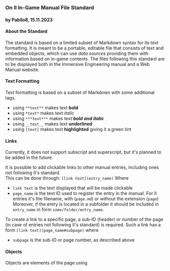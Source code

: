 ### On II In-Game Manual File Standard

#### by Pabilo8, 15.11.2023

#### About the Standard

The standard is based on a limited subset of Markdown syntax for its text formatting.
It is meant to be a portable, editable file that consists of text and embedded objects, which can use *data sources*
providing them with information based on in-game contents.
The files following this standard are to be displayed both in the Immersive Engineering manual and a Web Manual website.

#### Text Formatting

Text formatting is based on a subset of Markdown with some additional tags.

- using `**text**` makes text **bold**
- using `*text*` makes text *italic*
- using `***text***` makes text ***bold and italic***
- using `__text__` makes text __underlined__
- using `[text]` makes text **highlighted** giving it a green tint

#### Links

Currently, it does not support subscript and superscript, but it's planned to be added in the future.

It is possible to add clickable links to other manual entries, including ones not following II's standard.  
This can be done through: `[link text](entry_name)`
Where

- `link text` is the text displayed that will be made clickable
- `page_name` is the text ID used to register the entry in the manual. For II entries it's the filename, with (`page.md`)
  or without the extension (`page`)
  Moreover, if the entry is located in a subfolder it should be included in `entry_name` in form `some/folder/entry_name`.

To create a link to a specific page, a sub-ID (header) or number of the page (in case of entries not following II's standard) is
required.
Such a link has a form `[link text](page_name#subpage)` where
- `subpage` is the sub-ID or page number, as described above

#### Objects

Objects are elements of the page using 